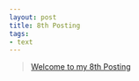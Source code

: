```yaml
---
layout: post
title: 8th Posting
tags: 
- text
---
```


> [Welcome to my 8th Posting](https://janghan-kor.tistory.com/76)
